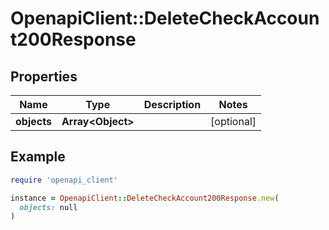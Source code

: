 # OpenapiClient::DeleteCheckAccount200Response

## Properties

| Name | Type | Description | Notes |
| ---- | ---- | ----------- | ----- |
| **objects** | **Array&lt;Object&gt;** |  | [optional] |

## Example

```ruby
require 'openapi_client'

instance = OpenapiClient::DeleteCheckAccount200Response.new(
  objects: null
)
```

